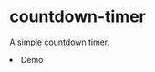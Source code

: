 # countdown-timer
A simple countdown timer.
<li href="https://wellesleymussolini.github.io/countdown-timer/">Demo</li>
